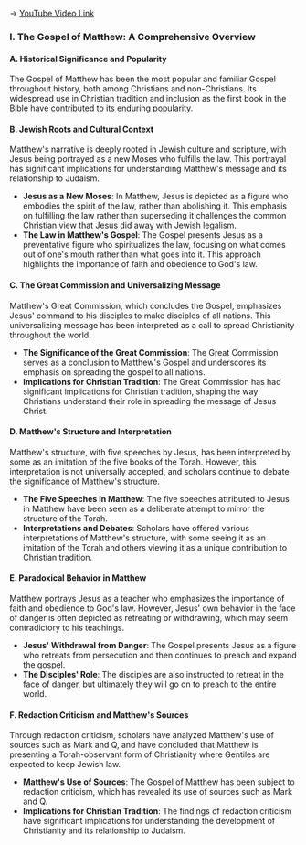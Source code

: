 -> [YouTube Video Link](https://www.youtube.com/watch?v=ezG4in_i9z4&list=PL279CFA55C51E75E0&index=7&pp=iAQB)

### I. The Gospel of Matthew: A Comprehensive Overview
#### A. Historical Significance and Popularity

The Gospel of Matthew has been the most popular and familiar Gospel throughout history, both among Christians and non-Christians. Its widespread use in Christian tradition and inclusion as the first book in the Bible have contributed to its enduring popularity.

#### B. Jewish Roots and Cultural Context
Matthew's narrative is deeply rooted in Jewish culture and scripture, with Jesus being portrayed as a new Moses who fulfills the law. This portrayal has significant implications for understanding Matthew's message and its relationship to Judaism.

*   **Jesus as a New Moses**: In Matthew, Jesus is depicted as a figure who embodies the spirit of the law, rather than abolishing it. This emphasis on fulfilling the law rather than superseding it challenges the common Christian view that Jesus did away with Jewish legalism.
*   **The Law in Matthew's Gospel**: The Gospel presents Jesus as a preventative figure who spiritualizes the law, focusing on what comes out of one's mouth rather than what goes into it. This approach highlights the importance of faith and obedience to God's law.

#### C. The Great Commission and Universalizing Message
Matthew's Great Commission, which concludes the Gospel, emphasizes Jesus' command to his disciples to make disciples of all nations. This universalizing message has been interpreted as a call to spread Christianity throughout the world.

*   **The Significance of the Great Commission**: The Great Commission serves as a conclusion to Matthew's Gospel and underscores its emphasis on spreading the gospel to all nations.
*   **Implications for Christian Tradition**: The Great Commission has had significant implications for Christian tradition, shaping the way Christians understand their role in spreading the message of Jesus Christ.

#### D. Matthew's Structure and Interpretation
Matthew's structure, with five speeches by Jesus, has been interpreted by some as an imitation of the five books of the Torah. However, this interpretation is not universally accepted, and scholars continue to debate the significance of Matthew's structure.

*   **The Five Speeches in Matthew**: The five speeches attributed to Jesus in Matthew have been seen as a deliberate attempt to mirror the structure of the Torah.
*   **Interpretations and Debates**: Scholars have offered various interpretations of Matthew's structure, with some seeing it as an imitation of the Torah and others viewing it as a unique contribution to Christian tradition.

#### E. Paradoxical Behavior in Matthew
Matthew portrays Jesus as a teacher who emphasizes the importance of faith and obedience to God's law. However, Jesus' own behavior in the face of danger is often depicted as retreating or withdrawing, which may seem contradictory to his teachings.

*   **Jesus' Withdrawal from Danger**: The Gospel presents Jesus as a figure who retreats from persecution and then continues to preach and expand the gospel.
*   **The Disciples' Role**: The disciples are also instructed to retreat in the face of danger, but ultimately they will go on to preach to the entire world.

#### F. Redaction Criticism and Matthew's Sources
Through redaction criticism, scholars have analyzed Matthew's use of sources such as Mark and Q, and have concluded that Matthew is presenting a Torah-observant form of Christianity where Gentiles are expected to keep Jewish law.

*   **Matthew's Use of Sources**: The Gospel of Matthew has been subject to redaction criticism, which has revealed its use of sources such as Mark and Q.
*   **Implications for Christian Tradition**: The findings of redaction criticism have significant implications for understanding the development of Christianity and its relationship to Judaism.